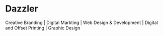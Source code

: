 # Dazzler
Creative Branding | Digital Markting | Web Design &amp; Development | Digital and Offset Printing | Graphic Design
